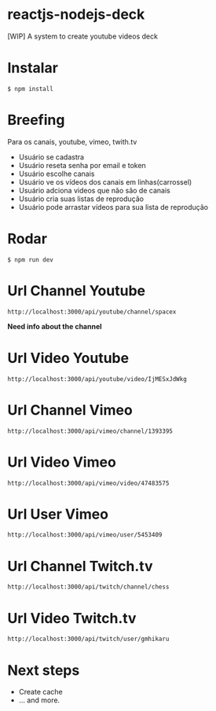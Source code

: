 # reactjs-nodejs-deck
[WIP] A system to create youtube videos deck

# Instalar
``` 
$ npm install
``` 

# Breefing

Para os canais, youtube, vimeo, twith.tv

- Usuário se cadastra
- Usuário reseta senha por email e token
- Usuário escolhe canais
- Usuário ve os vídeos dos canais em linhas(carrossel)
- Usuário adciona videos que não são de canais
- Usuário cria suas listas de reprodução
- Usuário pode arrastar vídeos para sua lista de reprodução


# Rodar

```
$ npm run dev

```
# Url Channel Youtube

`http://localhost:3000/api/youtube/channel/spacex`

**Need info about the channel**

# Url Video Youtube

`http://localhost:3000/api/youtube/video/IjMESxJdWkg`

# Url Channel Vimeo

`http://localhost:3000/api/vimeo/channel/1393395`

# Url Video Vimeo

`http://localhost:3000/api/vimeo/video/47483575`

# Url User Vimeo

`http://localhost:3000/api/vimeo/user/5453409`

# Url Channel Twitch.tv

`http://localhost:3000/api/twitch/channel/chess`

# Url Video Twitch.tv

`http://localhost:3000/api/twitch/user/gmhikaru`

# Next steps

* Create cache
* ... and more.








